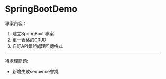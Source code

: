 # SpringBootDemo
專案內容：
1. 建立SpringBoot 專案
2. 單一表格的CRUD
3. 自訂API錯誤處理回傳格式

---
待處理問題:
* 新增失敗sequence會跳
